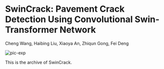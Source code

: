 # SwinCrack: Pavement Crack Detection Using Convolutional Swin-Transformer Network

Cheng Wang, Haibing Liu, Xiaoya An, Zhiqun Gong, Fei Deng


![pic-exp](ExpFig\Fig_attn_vis.png)

This is the archive of SwinCrack.